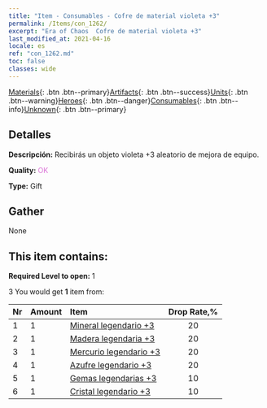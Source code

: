 ```yaml
---
title: "Item - Consumables - Cofre de material violeta +3"
permalink: /Items/con_1262/
excerpt: "Era of Chaos  Cofre de material violeta +3"
last_modified_at: 2021-04-16
locale: es
ref: "con_1262.md"
toc: false
classes: wide
---
```

 [Materials](/es/Items/){: .btn .btn--primary}[Artifacts](/es/Items/Artifacts/){: .btn .btn--success}[Units](/es/Items/Units/){: .btn .btn--warning}[Heroes](/es/Items/Heroes/){: .btn .btn--danger}[Consumables](/es/Items/Consumables/){: .btn .btn--info}[Unknown](/es/Items/Unknown/){: .btn .btn--primary}

## Detalles
 **Descripción:** Recibirás un objeto violeta +3 aleatorio de mejora de equipo.

 **Quality:** <span style="color: #DA70D6">OK</span>

 **Type:** Gift

## Gather

  None

## This item contains:

 **Required Level to open:** 1

 3 You would get **1** item  from:

  | Nr | Amount |     Item    | Drop Rate,% |
  |:---|:-------|:------------|:---------:|
  | 1 | 1 | [Mineral legendario +3](/es/Items/mat_54/) | 20 | 
  | 2 | 1 | [Madera legendaria +3](/es/Items/mat_55/) | 20 | 
  | 3 | 1 | [Mercurio legendario +3](/es/Items/mat_56/) | 20 | 
  | 4 | 1 | [Azufre legendario +3](/es/Items/mat_57/) | 20 | 
  | 5 | 1 | [Gemas legendarias +3](/es/Items/mat_58/) | 10 | 
  | 6 | 1 | [Cristal legendario +3](/es/Items/mat_59/) | 10 | 
